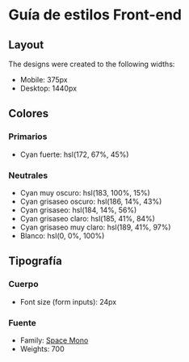 # Guía de estilos Front-end

## Layout

The designs were created to the following widths:

- Mobile: 375px
- Desktop: 1440px

## Colores

### Primarios

- Cyan fuerte: hsl(172, 67%, 45%)

### Neutrales

- Cyan muy oscuro: hsl(183, 100%, 15%)
- Cyan grisaseo oscuro: hsl(186, 14%, 43%)
- Cyan grisaseo: hsl(184, 14%, 56%)
- Cyan grisaseo claro: hsl(185, 41%, 84%)
- Cyan grisaseo muy claro: hsl(189, 41%, 97%)
- Blanco: hsl(0, 0%, 100%)

## Tipografía

### Cuerpo

- Font size (form inputs): 24px

### Fuente

- Family: [Space Mono](https://fonts.google.com/specimen/Space+Mono)
- Weights: 700
